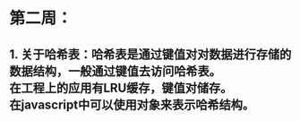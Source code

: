 # 第二周：
## 1. 关于哈希表：哈希表是通过键值对对数据进行存储的数据结构，一般通过键值去访问哈希表。<br>在工程上的应用有LRU缓存，键值对储存。<br>在javascript中可以使用对象来表示哈希结构。
``` document.getElementId('aaa')